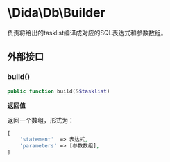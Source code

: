 # \Dida\Db\Builder

负责将给出的tasklist编译成对应的SQL表达式和参数数组。

## 外部接口

### build()

```php
public function build(&$tasklist)
```

**返回值**

返回一个数组，形式为：

```php
[
    'statement'  => 表达式,
    'parameters' => [参数数组],
]
```